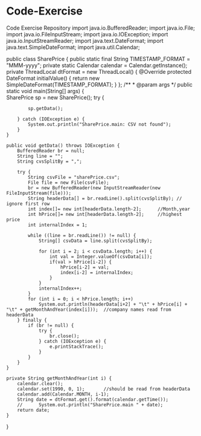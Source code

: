 Code-Exercise
=============

Code Exercise Repository
import java.io.BufferedReader;
import java.io.File;
import java.io.FileInputStream;
import java.io.IOException;
import java.io.InputStreamReader;
import java.text.DateFormat;
import java.text.SimpleDateFormat;
import java.util.Calendar;


public class SharePrice {
	public static final String TIMESTAMP_FORMAT = "MMM-yyyy";
	private static Calendar calendar = Calendar.getInstance();
	private ThreadLocal<DateFormat> dtFormat = new ThreadLocal<DateFormat>() {
		@Override
		protected DateFormat initialValue() {
			return new SimpleDateFormat(TIMESTAMP_FORMAT); 
		}
	};
	/**
	 * @param args
	 */
	public static void main(String[] args) {		
		SharePrice sp = new SharePrice();
		try {
			
			sp.getData();
			
		} catch (IOException e) {
			System.out.println("SharePrice.main: CSV not found");
		}	 
	}

	public void getData() throws IOException {
		BufferedReader br = null;
		String line = ""; 
		String cvsSplitBy = ",";

		try {
			String csvFile = "sharePrice.csv";
			File file = new File(csvFile);
			br = new BufferedReader(new InputStreamReader(new FileInputStream(file)));
			String headerData[] = br.readLine().split(cvsSplitBy); // ignore first row
			int index[]= new int[headerData.length-2];		//Month,year			
			int hPrice[]= new int[headerData.length-2]; 	//highest price			
			int internalIndex = 1;
			
			while ((line = br.readLine()) != null) {      
				String[] csvData = line.split(cvsSplitBy);

				for (int i = 2; i < csvData.length; i++) {
					int val = Integer.valueOf(csvData[i]);
					if(val > hPrice[i-2]) {
						hPrice[i-2] = val;
						index[i-2] = internalIndex;
					}
				}
				internalIndex++;
			}	 
			for (int i = 0; i < hPrice.length; i++) 
				System.out.println(headerData[i+2] + "\t" + hPrice[i] + "\t" + getMonthAndYear(index[i]));	//company names read from headerData 
		} finally {
			if (br != null) {
				try {
					br.close();
				} catch (IOException e) {
					e.printStackTrace();
				}
			}
		}
	}

	private String getMonthAndYear(int i) {
		calendar.clear();
		calendar.set(1990, 0, 1);		//should be read from headerData
		calendar.add(Calendar.MONTH, i-1);
		String date = dtFormat.get().format(calendar.getTime());
		//		System.out.println("SharePrice.main " + date);
		return date;
	}
}
